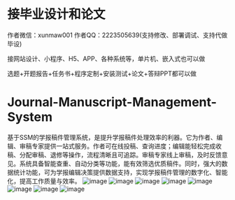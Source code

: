 # 接毕业设计和论文
作者微信：xunmaw001  作者QQ：2223505639(支持修改、部署调试、支持代做毕设)

接网站设计、小程序、H5、APP、各种系统等，单片机、嵌入式也可以做

选题+开题报告+任务书+程序定制+安装测试+论文+答辩PPT都可以做
# Journal-Manuscript-Management-System
基于SSM的学报稿件管理系统，是提升学报稿件处理效率的利器。它为作者、编辑、审稿专家提供一站式服务。作者可在线投稿、查询进度；编辑能轻松完成收稿、分配审稿、退修等操作，流程清晰且可追踪。审稿专家线上审稿，及时反馈意见。系统具备智能查重、自动分类等功能，能有效筛选优质稿件。同时，强大的数据统计功能，可为学报编辑决策提供数据支持，实现学报稿件管理的数字化、智能化，提高工作质量与效率。 
![image](https://github.com/user-attachments/assets/578db336-e37b-4194-bee3-16dcebe35c95)
![image](https://github.com/user-attachments/assets/616c821b-d457-4591-8dda-d968fb9385c0)
![image](https://github.com/user-attachments/assets/6aa86adb-8a0b-48fd-8a68-447947401ce8)
![image](https://github.com/user-attachments/assets/1450bfc8-ca1b-42a0-94d5-66ce5e9b493f)
![image](https://github.com/user-attachments/assets/cf5c88cb-21a9-4ae0-a0b4-0092df8a42d9)
![image](https://github.com/user-attachments/assets/b2f7b4ec-8d21-41f6-950b-4cba40efa97b)
![image](https://github.com/user-attachments/assets/f9d0a470-231e-4734-a607-7de94ca2bee7)
![image](https://github.com/user-attachments/assets/d751ccf2-c249-471e-8fab-0e165b9d4298)
